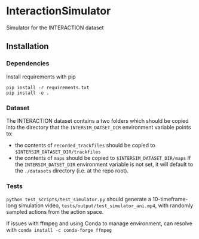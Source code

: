 # InteractionSimulator
Simulator for the INTERACTION dataset

## Installation

### Dependencies

Install requirements with pip

```
pip install -r requirements.txt
pip install -e .
```

### Dataset

The INTERACTION dataset contains a two folders which should be copied into the directory that the `INTERSIM_DATSET_DIR` environment variable points to:
  - the contents of ``recorded_trackfiles`` should be copied to ``$INTERSIM_DATASET_DIR/trackfiles``
  - the contents of ``maps`` should be copied to ``$INTERSIM_DATASET_DIR/maps``
If the `INTERSIM_DATSET_DIR` environment variable is not set, it will default to the `./datasets` directory (i.e. at the repo root).

### Tests

``python test_scripts/test_simulator.py`` should generate a 10-timeframe-long simulation video, `tests/output/test_simulator_ani.mp4`, with randomly sampled actions from the action space.

If issues with ffmpeg and using Conda to manage environment, can resolve with ``conda install -c conda-forge ffmpeg``
